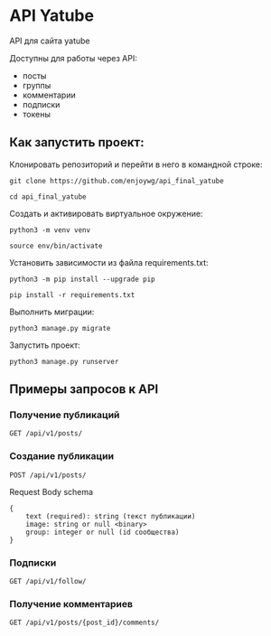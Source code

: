 # API Yatube
API для сайта yatube

Доступны для работы через API:
- посты
- группы
- комментарии
- подписки
- токены

## Как запустить проект:
Клонировать репозиторий и перейти в него в командной строке:
```
git clone https://github.com/enjoywg/api_final_yatube
```
```
cd api_final_yatube
```

Cоздать и активировать виртуальное окружение:
```
python3 -m venv venv
```
```
source env/bin/activate
```

Установить зависимости из файла requirements.txt:
```
python3 -m pip install --upgrade pip
```
```
pip install -r requirements.txt
```

Выполнить миграции:
```
python3 manage.py migrate
```

Запустить проект:
```
python3 manage.py runserver
```

## Примеры запросов к API
### Получение публикаций
```
GET /api/v1/posts/
```

### Создание публикации
```
POST /api/v1/posts/
```
Request Body schema
```
{
    text (required): string (текст публикации)
    image: string or null <binary>
    group: integer or null (id сообщества)
}
```

### Подписки
```
GET /api/v1/follow/
```

### Получение комментариев
```
GET /api/v1/posts/{post_id}/comments/
```
